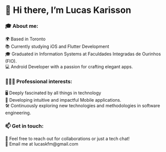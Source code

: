 # 👋 Hi there, I’m Lucas Karisson
<h3>🎓 About me: </h3>
🌍 Based in Toronto<br>
📚 Currently studying iOS and Flutter Development<br>
🎓 Graduated in Information Systems at Faculdades Integradas de Ourinhos (FIO).<br>
💻 Android Developer with a passion for crafting elegant apps.<br>

<h3>👨🏻‍💻 Professional interests: </h3>
🖥️ Deeply fascinated by all things in technology<br>
📱 Developing intuitive and impactful Mobile applications.<br>
🛠️ Continuously exploring new technologies and methodologies in software engineering.<br>

<h3>📫 Get in touch: </h3>
💬 Feel free to reach out for collaborations or just a tech chat!<br>
📧 Email me at lucaskfm@gmail.com<br>
<!---
LucasKfm/LucasKfm is a ✨ special ✨ repository because its `README.md` (this file) appears on your GitHub profile.
You can click the Preview link to take a look at your changes.
--->
